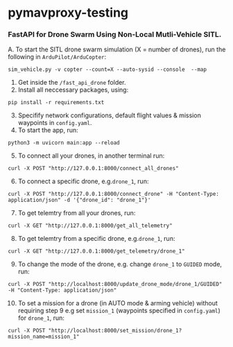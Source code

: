 # pymavproxy-testing

### FastAPI for Drone Swarm Using Non-Local Mutli-Vehicle SITL.
A. To start the SITL drone swarm simulation (X = number of drones), run the following in `ArduPilot/ArduCopter`:
```shell
sim_vehicle.py -v copter --count=X --auto-sysid --console  --map 
```
1. Get inside the `/fast_api_drone` folder.
2. Install all neccessary packages, using:
```shell
pip install -r requirements.txt
```
3. Specifify network configurations, default flight values & mission waypoints in `config.yaml`.
4. To start the app, run:
```shell
python3 -m uvicorn main:app --reload
```
5. To connect all your drones, in another terminal run:
```shell
curl -X POST "http://127.0.0.1:8000/connect_all_drones"
```  
6. To connect a specific drone, e.g.`drone_1`, run:
```shell
curl -X POST "http://127.0.0.1:8000/connect_drone" -H "Content-Type: application/json" -d '{"drone_id": "drone_1"}'
```  
7. To get telemtry from all your drones, run:
```shell
curl -X GET "http://127.0.0.1:8000/get_all_telemetry"
```
8. To get telemtry from a specific drone, e.g.`drone_1`, run:
```shell
curl -X GET "http://127.0.0.1:8000/get_telemetry/drone_1"
```
9. To change the mode of the drone, e.g. change `drone_1` to `GUIDED` mode, run:
```shell
curl -X POST "http://localhost:8000/update_drone_mode/drone_1/GUIDED" -H "Content-Type: application/json"
```
10. To set a mission for a drone (in AUTO mode & arming vehicle) without requiring step 9 e.g set `mission_1` (waypoints specified in `config.yaml`) for `drone_1`, run:
```shell
curl -X POST "http://localhost:8000/set_mission/drone_1?mission_name=mission_1"
```
